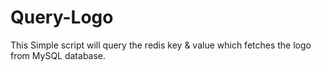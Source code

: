 # Query-Logo
This Simple script will query the redis key &amp; value which fetches the logo from MySQL database.
